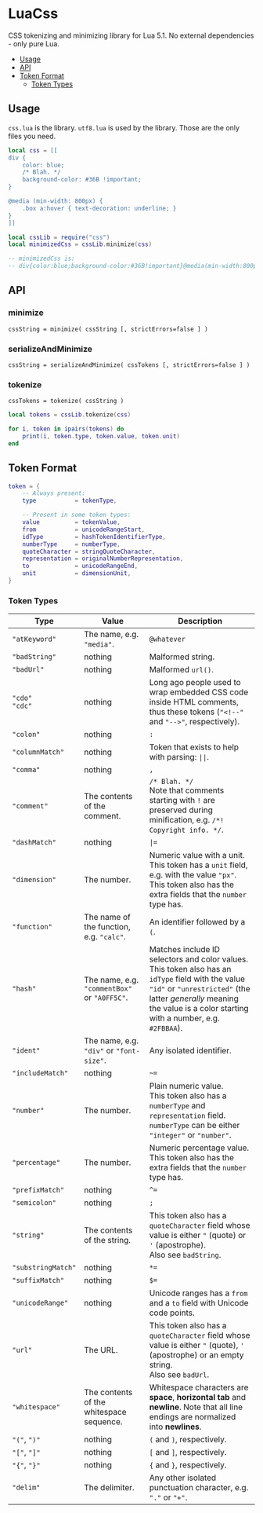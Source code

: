 # LuaCss

CSS tokenizing and minimizing library for Lua 5.1. No external dependencies - only pure Lua.

- [Usage](#usage)
- [API](#api)
- [Token Format](#tokenformat)
	- [Token Types](#tokentypes)



## Usage
`css.lua` is the library. `utf8.lua` is used by the library. Those are the only files you need.

```lua
local css = [[
div {
	color: blue;
	/* Blah. */
	background-color: #36B !important;
}

@media (min-width: 800px) {
	.box a:hover { text-decoration: underline; }
}
]]

local cssLib = require("css")
local minimizedCss = cssLib.minimize(css)

-- minimizedCss is:
-- div{color:blue;background-color:#36B!important}@media(min-width:800px){.box a:hover{text-decoration:underline}}
```



## API

### minimize
`cssString = minimize( cssString [, strictErrors=false ] )`

### serializeAndMinimize
`cssString = serializeAndMinimize( cssTokens [, strictErrors=false ] )`

### tokenize
`cssTokens = tokenize( cssString )`

```lua
local tokens = cssLib.tokenize(css)

for i, token in ipairs(tokens) do
	print(i, token.type, token.value, token.unit)
end
```



## Token Format
```lua
token = {
	-- Always present:
	type           = tokenType,

	-- Present in some token types:
	value          = tokenValue,
	from           = unicodeRangeStart,
	idType         = hashTokenIdentifierType,
	numberType     = numberType,
	quoteCharacter = stringQuoteCharacter,
	representation = originalNumberRepresentation,
	to             = unicodeRangeEnd,
	unit           = dimensionUnit,
}
```

### Token Types

| Type               | Value | Description |
| ------------------ | ----- |------------ |
| `"atKeyword"`      | The name, e.g. `"media"`. | `@whatever` |
| `"badString"`      | nothing | Malformed string. |
| `"badUrl"`         | nothing | Malformed `url()`. |
| `"cdo"`<br>`"cdc"` | nothing | Long ago people used to wrap embedded CSS code inside HTML comments, thus these tokens (`"<!--"` and `"-->"`, respectively). |
| `"colon"`          | nothing | `:` |
| `"columnMatch"`    | nothing | Token that exists to help with parsing: <code>&vert;&vert;</code>. |
| `"comma"`          | nothing | `,` |
| `"comment"`        | The contents of the comment. | `/* Blah. */`<br>Note that comments starting with `!` are preserved during minification, e.g. `/*! Copyright info. */`. |
| `"dashMatch"`      | nothing | <code>&vert;=</code> |
| `"dimension"`      | The number. | Numeric value with a unit.<br>This token has a `unit` field, e.g. with the value `"px"`.<br>This token also has the extra fields that the `number` type has. |
| `"function"`       | The name of the function, e.g. `"calc"`. | An identifier followed by a `(`. |
| `"hash"`           | The name, e.g. `"commentBox"` or `"A0FF5C"`. | Matches include ID selectors and color values.<br>This token also has an `idType` field with the value `"id"` or `"unrestricted"` (the latter *generally* meaning the value is a color starting with a number, e.g. `#2FBBAA`). |
| `"ident"`          | The name, e.g. `"div"` or `"font-size"`. | Any isolated identifier. |
| `"includeMatch"`   | nothing | `~=` |
| `"number"`         | The number. | Plain numeric value.<br>This token also has a `numberType` and `representation` field. `numberType` can be either `"integer"` or `"number"`. |
| `"percentage"`     | The number. | Numeric percentage value.<br>This token also has the extra fields that the `number` type has. |
| `"prefixMatch"`    | nothing | `^=` |
| `"semicolon"`      | nothing | `;` |
| `"string"`         | The contents of the string. | This token also has a `quoteCharacter` field whose value is either `"` (quote) or `'` (apostrophe).<br>Also see `badString`. |
| `"substringMatch"` | nothing | `*=` |
| `"suffixMatch"`    | nothing | `$=` |
| `"unicodeRange"`   | nothing | Unicode ranges has a `from` and a `to` field with Unicode code points. |
| `"url"`            | The URL. | This token also has a `quoteCharacter` field whose value is either `"` (quote), `'` (apostrophe) or an empty string.<br>Also see `badUrl`. |
| `"whitespace"`     | The contents of the whitespace sequence. | Whitespace characters are **space**, **horizontal tab** and **newline**. Note that all line endings are normalized into **newlines**. |
| `"("`, `")"`       | nothing | `(` and `)`, respectively. |
| `"["`, `"]"`       | nothing | `[` and `]`, respectively. |
| `"{"`, `"}"`       | nothing | `{` and `}`, respectively. |
| `"delim"`          | The delimiter. | Any other isolated punctuation character, e.g. `"."` or `"+"`. |


